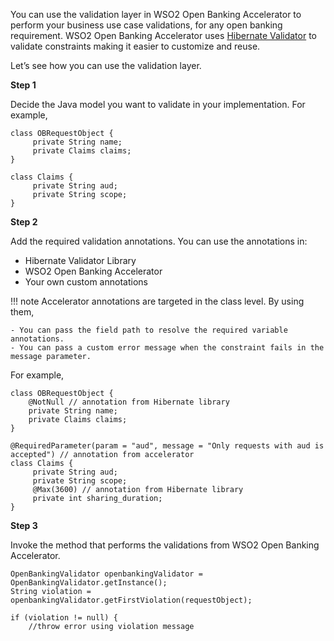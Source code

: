 You can use the validation layer in WSO2 Open Banking Accelerator to perform your business use case validations, for any
open banking requirement. WSO2 Open Banking Accelerator uses [Hibernate Validator](https://hibernate.org/validator/) to 
validate constraints making it easier to customize and reuse.

Let’s see how you can use the validation layer.

**Step 1**

Decide the Java model you want to validate in your implementation. For example, 

```
class OBRequestObject { 
     private String name;
     private Claims claims;
}

class Claims {
     private String aud;
     private String scope;
}
```

**Step 2**

Add the required validation annotations. You can use the annotations in:

   - Hibernate Validator Library
   - WSO2 Open Banking Accelerator
   - Your own custom annotations 
  
!!! note
    Accelerator annotations are targeted in the class level. By using them,
   
    - You can pass the field path to resolve the required variable annotations.
    - You can pass a custom error message when the constraint fails in the message parameter. 

For example,

```
class OBRequestObject { 
    @NotNull // annotation from Hibernate library
    private String name;
    private Claims claims;
}

@RequiredParameter(param = "aud", message = "Only requests with aud is accepted") // annotation from accelerator
class Claims {
     private String aud;
     private String scope;
     @Max(3600) // annotation from Hibernate library
     private int sharing_duration;
}
```

**Step 3**

Invoke the method that performs the validations from WSO2 Open Banking Accelerator. 

```
OpenBankingValidator openbankingValidator = OpenBankingValidator.getInstance();
String violation = openbankingValidator.getFirstViolation(requestObject);

if (violation != null) {
    //throw error using violation message
```
